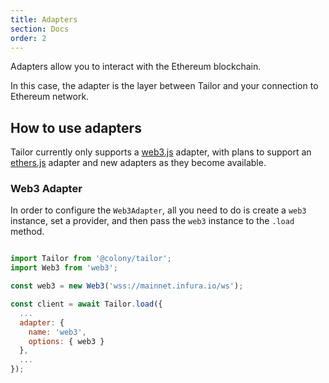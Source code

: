 ```yaml
---
title: Adapters
section: Docs
order: 2
---
```


Adapters allow you to interact with the Ethereum blockchain.

In this case, the adapter is the layer between Tailor and your connection to Ethereum network.

## How to use adapters

Tailor currently only supports a [web3.js](https://github.com/ethereum/web3.js) adapter, with plans to support an [ethers.js](https://github.com/ethers-io/ethers.js/) adapter and new adapters as they become available.

### Web3 Adapter

In order to configure the `Web3Adapter`, all you need to do is create a `web3` instance, set a provider, and then pass the `web3` instance to the `.load` method.

```js

import Tailor from '@colony/tailor';
import Web3 from 'web3';

const web3 = new Web3('wss://mainnet.infura.io/ws');

const client = await Tailor.load({
  ...
  adapter: {
    name: 'web3',
    options: { web3 }
  },
  ...
});

```
